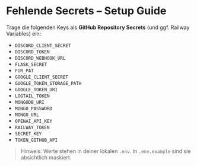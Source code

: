 # Fehlende Secrets – Setup Guide

Trage die folgenden Keys als **GitHub Repository Secrets** (und ggf. Railway Variables) ein:

- `DISCORD_CLIENT_SECRET`
- `DISCORD_TOKEN`
- `DISCORD_WEBHOOK_URL`
- `FLASK_SECRET`
- `FUR_PAT`
- `GOOGLE_CLIENT_SECRET`
- `GOOGLE_TOKEN_STORAGE_PATH`
- `GOOGLE_TOKEN_URI`
- `LOGTAIL_TOKEN`
- `MONGODB_URI`
- `MONGO_PASSWORD`
- `MONGO_URL`
- `OPENAI_API_KEY`
- `RAILWAY_TOKEN`
- `SECRET_KEY`
- `TOKEN_GITHUB_API`

> Hinweis: Werte stehen in deiner lokalen `.env`. In `.env.example` sind sie absichtlich maskiert.